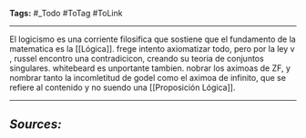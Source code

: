 **Tags:** #_Todo
#ToTag #ToLink 
- - -
El logicismo es una corriente filosifica que sostiene que el fundamento de la matematica es la [[Lógica]].
frege intento axiomatizar todo, pero por la ley v , russel encontro una contradicicon, creando su teoria de conjuntos singulares. whitebeard es unportante tambien.
 nobrar los aximoas de ZF, y nombrar tanto la incomletitud de godel como el aximoa de infinito, que se refiere al contenido y no suendo una [[Proposición Lógica]].
- - - 
## ***Sources:***